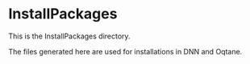 # InstallPackages

This is the InstallPackages directory.

The files generated here are used for installations in DNN and Oqtane.
